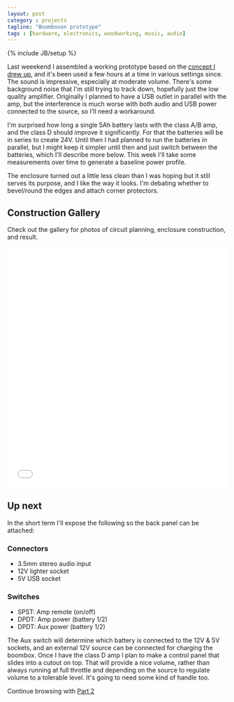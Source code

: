 ```yaml
---
layout: post
category : projects
tagline: "Boomboxen prototype"
tags : [hardware, electronics, woodworking, music, audio]
---
```

{% include JB/setup %}


Last weeekend I assembled a working prototype based on the [concept I drew up](/projects/2015/06/08/boomboxen-prototype-concepting/), and it's been used a few hours at a time in various settings since. The sound is impressive, especially at moderate volume. There's some background noise that I'm still trying to track down, hopefully just the low quality amplifier. Originally I planned to have a USB outlet in parallel with the amp, but the interference is much worse with both audio and USB power connected to the source, so I'll need a workaround.

I'm surprised how long a single 5Ah battery lasts with the class A/B amp, and the class D should improve it significantly. For that the batteries will be in series to create 24V. Until then I had planned to run the batteries in parallel, but I might keep it simpler until then and just switch between the batteries, which I'll describe more below. This week I'll take some measurements over time to generate a baseline power profile.

The enclosure turned out a little less clean than I was hoping but it still serves its purpose, and I like the way it looks. I'm debating whether to bevel/round the edges and attach corner protectors.

## Construction Gallery
Check out the gallery for photos of circuit planning, enclosure construction, and result.

<iframe class="imgur-album" width="100%" height="550" frameborder="0" src="//imgur.com/a/q6fqA/embed"></iframe>

## Up next
In the short term I'll expose the following so the back panel can be attached:

### Connectors
 - 3.5mm stereo audio input
 - 12V lighter socket
 - 5V USB socket

### Switches
 - SPST: Amp remote (on/off)
 - DPDT: Amp power (battery 1/2)
 - DPDT: Aux power (battery 1/2)

The Aux switch will determine which battery is connected to the 12V & 5V sockets, and an external 12V source can be connected for charging the boombox. Once I have the class D amp I plan to make a control panel that slides into a cutout on top. That will provide a nice volume, rather than always running at full throttle and depending on the source to regulate volume to a tolerable level. It's going to need some kind of handle too.

Continue browsing with [Part 2](/projects/2015/06/15/boomboxen-prototype-construction-pt-2/)

